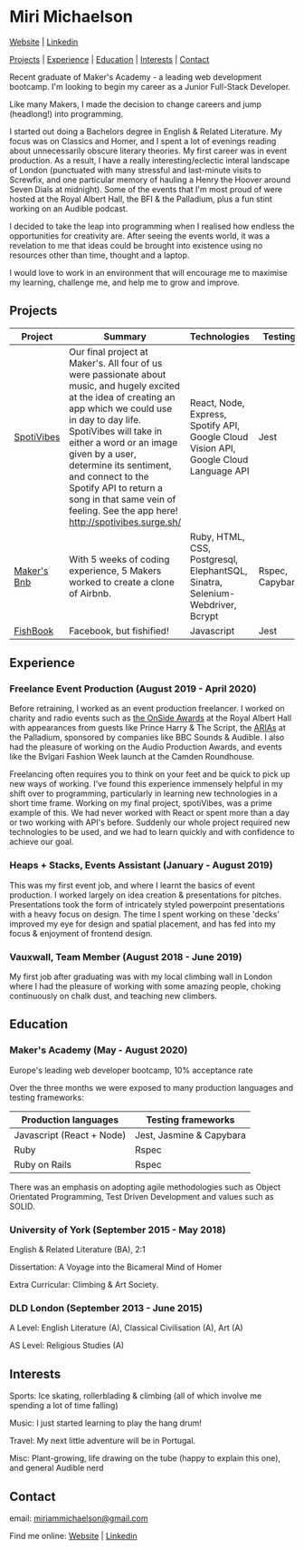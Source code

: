 # Miri Michaelson
[Website](https://mirimichaelson.persona.co/) | [Linkedin](https://www.linkedin.com/in/miri-michaelson-010119149/) 

[Projects](#Projects) | [Experience](#Experience) | [Education](#Education) | [Interests](#Interests) | [Contact](#Contact)

Recent graduate of Maker's Academy - a leading web development bootcamp. I'm looking to begin my career as a Junior Full-Stack Developer.

Like many Makers, I made the decision to change careers and jump (headlong!) into programming. 

I started out doing a Bachelors degree in English & Related Literature. My focus was on Classics and Homer, and I spent a lot of evenings reading about unnecessarily obscure literary theories. My first career was in event production. As a result, I have a really interesting/eclectic interal landscape of London (punctuated with many stressful and last-minute visits to Screwfix, and one particular memory of hauling a Henry the Hoover around Seven Dials at midnight). Some of the events that I'm most proud of were hosted at the Royal Albert Hall, the BFI & the Palladium, plus a fun stint working on an Audible podcast. 

I decided to take the leap into programming when I realised how endless the opportunities for creativity are. After seeing the events world, it was a revelation to me that ideas could be brought into existence using no resources other than time, thought and a laptop. 

I would love to work in an environment that will encourage me to maximise my learning, challenge me, and help me to grow and improve. 


## Projects


Project	| Summary |	Technologies |	Testing
-------- | --------  | -------- | --------
[SpotiVibes](https://github.com/mirimichaelson/spotiVibes) |	Our final project at Maker's. All four of us were passionate about music, and hugely excited at the idea of creating an app which we could use in day to day life.  SpotiVibes will take in either a word or an image given by a user, determine its sentiment, and connect to the Spotify API to return a song in that same vein of feeling. See the app here! http://spotivibes.surge.sh/| 	React, Node, Express, Spotify API, Google Cloud Vision API, Google Cloud Language API |	Jest
[Maker's Bnb](https://github.com/samlandman/Makersbnb) |	With 5 weeks of coding experience, 5 Makers worked to create a clone of Airbnb.	| Ruby, HTML, CSS, Postgresql, ElephantSQL, Sinatra, Selenium-Webdriver, Bcrypt | Rspec, Capybara
[FishBook](https://github.com/stupot1/acebook-ciao-pescao)	| Facebook, but fishified! |	Javascript | Jest

## Experience

### Freelance Event Production (August 2019 - April 2020)
Before retraining, I worked as an event production freelancer. I worked on charity and radio events such as [the OnSide Awards](https://www.onsideyouthzones.org/onside-awards/) at the Royal Albert Hall with appearances from guests like Prince Harry & The Script, the [ARIAs](https://www.radioacademy.org/arias/) at the Palladium, sponsored by companies like BBC Sounds & Audible. I also had the pleasure of working on the Audio Production Awards, and events like the Bvlgari Fashion Week launch at the Camden Roundhouse. 

Freelancing often requires you to think on your feet and be quick to pick up new ways of working. I've found this experience immensely helpful in my shift over to programming, particularly in learning new technologies in a short time frame. Working on my final project, spotiVibes, was a prime example of this. We had never worked with React or spent more than a day or two working with API's before. Suddenly our whole project required new technologies to be used, and we had to learn quickly and with confidence to achieve our goal. 

### Heaps + Stacks, Events Assistant (January - August 2019) 

This was my first event job, and where I learnt the basics of event production. I worked largely on idea creation & presentations for pitches. Presentations took the form of intricately styled powerpoint presentations with a heavy focus on design. The time I spent working on these 'decks' improved my eye for design and spatial placement, and has fed into my focus & enjoyment of frontend design. 

### Vauxwall, Team Member (August 2018 - June 2019) 
My first job after graduating was with my local climbing wall in London where I had the pleasure of working with some amazing people, choking continuously on chalk dust, and teaching new climbers. 

## Education

### Maker's Academy (May - August 2020)

Europe's leading web developer bootcamp, 10% acceptance rate

Over the three months we were exposed to many production languages and testing frameworks:

Production languages  |	Testing frameworks
-------- | --------
Javascript (React + Node) | Jest, Jasmine & Capybara
Ruby	| Rspec
Ruby on Rails	| Rspec

There was an emphasis on adopting agile methodologies such as Object Orientated Programming, Test Driven Development and values such as SOLID.


### University of York (September 2015 - May 2018)
English & Related Literature (BA), 2:1

Dissertation: A Voyage into the Bicameral Mind of Homer

Extra Curricular: Climbing & Art Society.

### DLD London (September 2013 - June 2015)
A Level: English Literature (A), Classical Civilisation (A), Art (A)

AS Level: Religious Studies (A)

## Interests

Sports: Ice skating, rollerblading & climbing (all of which involve me spending a lot of time falling)

Music: I just started learning to play the hang drum!

Travel: My next little adventure will be in Portugal.

Misc: Plant-growing, life drawing on the tube (happy to explain this one), and general Audible nerd 


## Contact

email: miriammichaelson@gmail.com

Find me online: [Website](https://mirimichaelson.persona.co/) | [Linkedin](https://www.linkedin.com/in/miri-michaelson-010119149/) 

